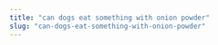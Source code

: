 ```yaml
---
title: "can dogs eat something with onion powder"
slug: "can-dogs-eat-something-with-onion-powder"
---
```


